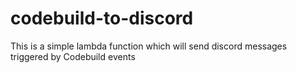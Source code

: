 # codebuild-to-discord
This is a simple lambda function which will send discord messages triggered by Codebuild events
